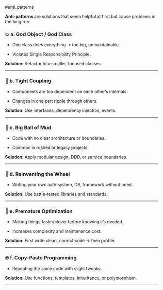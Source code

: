 #anti_patterns


**Anti-patterns** are solutions that seem helpful at first but cause problems in the long run.

### 💥 a. **God Object / God Class**

- One class does everything → too big, unmaintainable.
    
- Violates Single Responsibility Principle.
    

**Solution**: Refactor into smaller, focused classes.

---

### 🔗 b. **Tight Coupling**

- Components are too dependent on each other’s internals.
    
- Changes in one part ripple through others.
    

**Solution**: Use interfaces, dependency injection, events.

---

### 🧱 c. **Big Ball of Mud**

- Code with no clear architecture or boundaries.
    
- Common in rushed or legacy projects.
    

**Solution**: Apply modular design, DDD, or service boundaries.

---

### 🔄 d. **Reinventing the Wheel**

- Writing your own auth system, DB, framework without need.
    

**Solution**: Use battle-tested libraries and standards.

---

### 🔁 e. **Premature Optimization**

- Making things faster/clever before knowing it’s needed.
    
- Increases complexity and maintenance cost.
    

**Solution**: First write clean, correct code → then profile.

---

### 🔥 f. **Copy-Paste Programming**

- Repeating the same code with slight tweaks.
    

**Solution**: Use functions, templates, inheritance, or polymorphism.

---